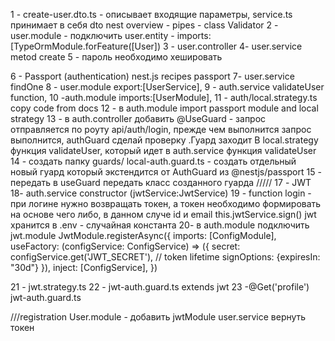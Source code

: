 1 - create-user.dto.ts - описывает входящие параметры, service.ts принимает в себя dto
    nest overview - pipes - class Validator
2 - user.module - подключить user.entity - imports: [TypeOrmModule.forFeature([User])
3 - user.controller
4- user.service metod create
5 - пароль необходимо хешировать


6 - Passport (authentication) nest.js recipes passport
7- user.service findOne
8 - user.module export:[UserService],
9 - auth.service validateUser function,
10 -auth.module imports:[UserModule],
11 - auth/local.strategy.ts copy code from docs
12 - в auth.module import passport module and local strategy 
13 - в auth.controller добавить @UseGuard - запрос отправляется по роуту api/auth/login, прежде чем выполнится запрос
    выполнится, authGuard сделай проверку .Гуард заходит В local.strategy функция validateUser, который идет в auth.service функция validateUser
14 - создать папку guards/ local-auth.guard.ts - создать отдельный новый гуард который экстендится от AuthGuard из @nestjs/passport 
15 - передать в useGuard передать класс созданного гуарда
/////
17 - JWT
18- auth.service constructor (jwtService:JwtService)
19 - function login - при логине нужно возвращать токен, а токен необходимо формировать на основе чего либо, в данном случе id  и  email
    this.jwtService.sign()
    jwt хранится в .env - случайная константа
20- в auth.module подключить jwt.module
    JwtModule.registerAsync({
        imports: [ConfigModule],
        useFactory: (configService: ConfigService) => ({
        secret: configService.get<string>('JWT_SECRET'),
        // token lifetime
        signOptions: {expiresIn: "30d"}
        }),
    inject: [ConfigService],
    })

21 - jwt.strategy.ts 
22 - jwt-auth.guard.ts extends jwt
23 -@Get('profile') jwt-auth.guard.ts

///registration 
User.module - добавить jwtModule
user.service вернуть токен 